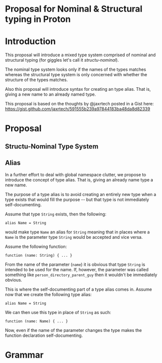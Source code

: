 # Proposal for Nominal & Structural typing in Proton

Introduction
============

This proposal will introduce a mixed type system comprised of nominal and
structural typing (for giggles let's call it _structu-nominal_).

The nominal type system looks only if the names of the types matches
whereas the structural type system is only concerned with whether
the structure of the types matches.

Also this proposal will introduce syntax for creating an type alias.
That is, giving a new name to an already named type.

This proposal is based on the thoughts by @jaxrtech posted in a Gist
here: https://gist.github.com/jaxrtech/591555b239a97844183ba48da8d82339

Proposal
========

Structu-Nominal Type System
---------------------------

Alias
-----

In a further effort to deal with global namespace clutter, we propose to
introduce the concept of type alias.
That is, giving an already name type a new name.

The purpose of a type alias is to avoid creating an entirely new type
when a type exists that would fill the purpose -- but that type is not
immediately self-documenting.

Assume that type `String` exists, then the following:

    alias Name = String

would make type `Name` an alias for `String` meaning that in places where
a `Name` is the parameter type `String` would be accepted and vice versa.

Assume the following function:

    function (name: String) { ... }

From the name of the parameter (`name`) it is obvious that type `String`
is intended to be used for the name.
If, however, the parameter was called something like `person_directory_parent_guy`
then it wouldn't be immediately obvious.

This is where the self-documenting part of a type alias comes in.
Assume now that we create the following type alias:

    alias Name = String

We can then use this type in place of `String` as such:

    function (name: Name) { ... }

Now, even if the name of the parameter changes the type makes the function
declaration self-documenting.

Grammar
=======
